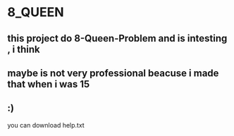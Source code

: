 # 8_QUEEN

## this project do 8-Queen-Problem and is intesting , i think
## maybe is not very professional beacuse i made that when i was 15
## :)
you can download help.txt
